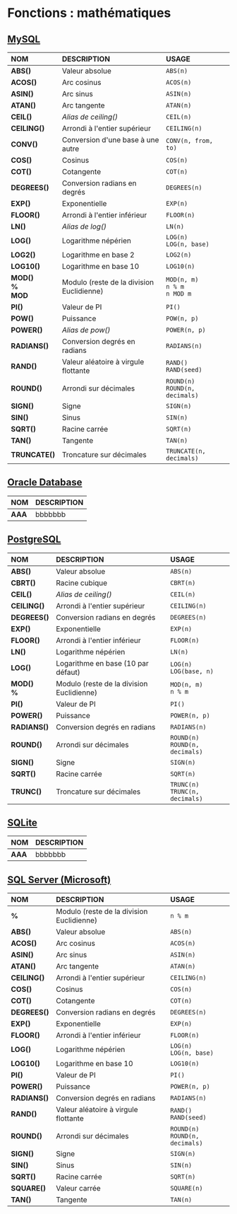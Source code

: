 # Fonctions : mathématiques

## [MySQL](https://dev.mysql.com/doc/)

|NOM|DESCRIPTION|USAGE
|:--|:--|:--|
|**ABS()**|Valeur absolue|`ABS(n)`|
|**ACOS()**|Arc cosinus|`ACOS(n)`|
|**ASIN()**|Arc sinus|`ASIN(n)`|
|**ATAN()**|Arc tangente|`ATAN(n)`|
|**CEIL()**|_Alias de ceiling()_|`CEIL(n)`|
|**CEILING()**|Arrondi à l'entier supérieur|`CEILING(n)`|
|**CONV()**|Conversion d'une base à une autre|`CONV(n, from, to)`|
|**COS()**|Cosinus|`COS(n)`|
|**COT()**|Cotangente|`COT(n)`|
|**DEGREES()**|Conversion radians en degrés|`DEGREES(n)`|
|**EXP()**|Exponentielle|`EXP(n)`|
|**FLOOR()**|Arrondi à l'entier inférieur|`FLOOR(n)`|
|**LN()**|_Alias de log()_|`LN(n)`|
|**LOG()**|Logarithme népérien|`LOG(n)`<br>`LOG(n, base)`|
|**LOG2()**|Logarithme en base 2|`LOG2(n)`|
|**LOG10()**|Logarithme en base 10|`LOG10(n)`|
|**MOD()<br>%<br>MOD**|Modulo (reste de la division Euclidienne)|`MOD(n, m)`<br>`n % m`<br>`n MOD m`|
|**PI()**|Valeur de PI|`PI()`|
|**POW()**|Puissance|`POW(n, p)`|
|**POWER()**|_Alias de pow()_|`POWER(n, p)`|
|**RADIANS()**|Conversion degrés en radians|`RADIANS(n)`|
|**RAND()**|Valeur aléatoire à virgule flottante|`RAND()`<br>`RAND(seed)`|
|**ROUND()**|Arrondi sur décimales|`ROUND(n)`<br>`ROUND(n, decimals)`|
|**SIGN()**|Signe|`SIGN(n)`|
|**SIN()**|Sinus|`SIN(n)`|
|**SQRT()**|Racine carrée|`SQRT(n)`|
|**TAN()**|Tangente|`TAN(n)`|
|**TRUNCATE()**|Troncature sur décimales|`TRUNCATE(n, decimals)`|

## [Oracle Database](https://docs.oracle.com/cd/B19306_01/index.htm)

|NOM|DESCRIPTION|
|:--|:--|
|**AAA**|bbbbbbb|

## [PostgreSQL](https://docs.postgresql.fr/)

|NOM|DESCRIPTION|USAGE|
|:--|:--|:--|
|**ABS()**|Valeur absolue|`ABS(n)`|
|**CBRT()**|Racine cubique|`CBRT(n)`|
|**CEIL()**|_Alias de ceiling()_|`CEIL(n)`|
|**CEILING()**|Arrondi à l'entier supérieur|`CEILING(n)`|
|**DEGREES()**|Conversion radians en degrés|`DEGREES(n)`|
|**EXP()**|Exponentielle|`EXP(n)`|
|**FLOOR()**|Arrondi à l'entier inférieur|`FLOOR(n)`|
|**LN()**|Logarithme népérien|`LN(n)`|
|**LOG()**|Logarithme en base (10 par défaut)|`LOG(n)`<br>`LOG(base, n)`|
|**MOD()<br>%**|Modulo (reste de la division Euclidienne)|`MOD(n, m)`<br>`n % m`|
|**PI()**|Valeur de PI|`PI()`|
|**POWER()**|Puissance|`POWER(n, p)`|
|**RADIANS()**|Conversion degrés en radians|`RADIANS(n)`|
|**ROUND()**|Arrondi sur décimales|`ROUND(n)`<br>`ROUND(n, decimals)`|
|**SIGN()**|Signe|`SIGN(n)`|
|**SQRT()**|Racine carrée|`SQRT(n)`|
|**TRUNC()**|Troncature sur décimales|`TRUNC(n)`<br>`TRUNC(n, decimals)`|

## [SQLite](https://sqlite.org/docs.html)

|NOM|DESCRIPTION|
|:--|:--|
|**AAA**|bbbbbbb|

## [SQL Server (Microsoft)](https://docs.microsoft.com/fr-fr/sql)

|NOM|DESCRIPTION|USAGE|
|:--|:--|:--|
|**%**|Modulo (reste de la division Euclidienne)|`n % m`|
|**ABS()**|Valeur absolue|`ABS(n)`|
|**ACOS()**|Arc cosinus|`ACOS(n)`|
|**ASIN()**|Arc sinus|`ASIN(n)`|
|**ATAN()**|Arc tangente|`ATAN(n)`|
|**CEILING()**|Arrondi à l'entier supérieur|`CEILING(n)`|
|**COS()**|Cosinus|`COS(n)`|
|**COT()**|Cotangente|`COT(n)`|
|**DEGREES()**|Conversion radians en degrés|`DEGREES(n)`|
|**EXP()**|Exponentielle|`EXP(n)`|
|**FLOOR()**|Arrondi à l'entier inférieur|`FLOOR(n)`|
|**LOG()**|Logarithme népérien|`LOG(n)`<br>`LOG(n, base)`|
|**LOG10()**|Logarithme en base 10|`LOG10(n)`|
|**PI()**|Valeur de PI|`PI()`|
|**POWER()**|Puissance|`POWER(n, p)`|
|**RADIANS()**|Conversion degrés en radians|`RADIANS(n)`|
|**RAND()**|Valeur aléatoire à virgule flottante|`RAND()`<br>`RAND(seed)`|
|**ROUND()**|Arrondi sur décimales|`ROUND(n)`<br>`ROUND(n, decimals)`|
|**SIGN()**|Signe|`SIGN(n)`|
|**SIN()**|Sinus|`SIN(n)`|
|**SQRT()**|Racine carrée|`SQRT(n)`|
|**SQUARE()**|Valeur carrée|`SQUARE(n)`|
|**TAN()**|Tangente|`TAN(n)`|
